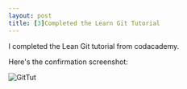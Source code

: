 ```yaml
---
layout: post
title: [3]Completed the Learn Git Tutorial
---
```


I completed the Lean Git tutorial from codacademy.


Here's the confirmation screenshot:

![GitTut]( DegenhardtH.github.io/img/Degenhardt_leanGit.jpg)

